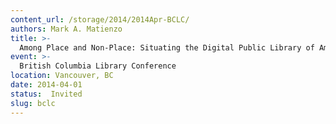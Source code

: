 ```yaml
---
content_url: /storage/2014/2014Apr-BCLC/
authors: Mark A. Matienzo
title: >-
  Among Place and Non-Place: Situating the Digital Public Library of America
event: >-
  British Columbia Library Conference
location: Vancouver, BC
date: 2014-04-01
status:  Invited
slug: bclc
---
```

